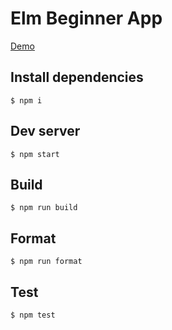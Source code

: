# Elm Beginner App

[Demo](https://arowm.github.io/elm-beginner-app/)

## Install dependencies

```
$ npm i
```

## Dev server

```
$ npm start
```

## Build

```
$ npm run build
```

## Format

```
$ npm run format
```

## Test

```
$ npm test
```
